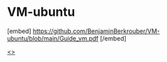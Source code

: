 # VM-ubuntu

[embed] https://github.com/BenjaminBerkrouber/VM-ubuntu/blob/main/Guide_vm.pdf [/embed]

<a href="https://cloud.unurled.me/s/ryMZzKDnQM3XCQC"><></a>

